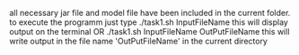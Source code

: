all necessary jar file and model file have been included in the current folder.
to execute the programm just type
./task1.sh InputFileName
this will display output on the terminal
OR
./task1.sh InputFileName OutPutFileName
this will write output in the file name 'OutPutFileName' in the current directory